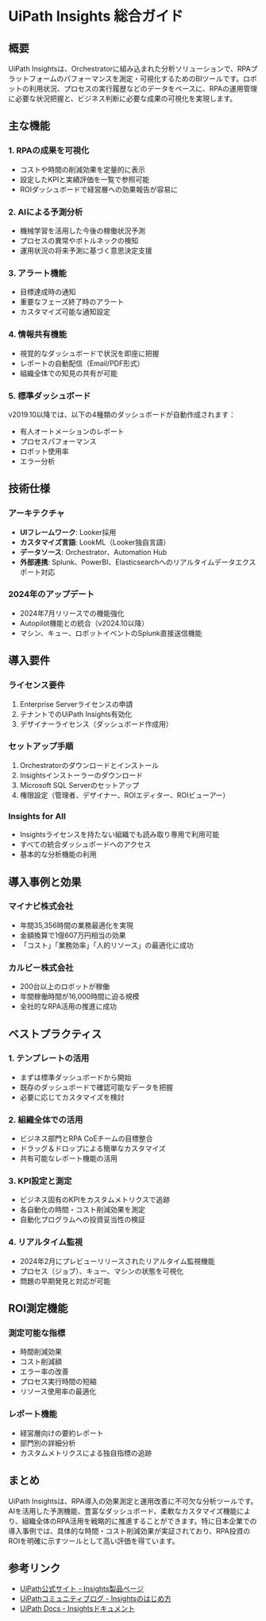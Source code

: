 # UiPath Insights 総合ガイド

## 概要

UiPath Insightsは、Orchestratorに組み込まれた分析ソリューションで、RPAプラットフォームのパフォーマンスを測定・可視化するためのBIツールです。ロボットの利用状況、プロセスの実行履歴などのデータをベースに、RPAの運用管理に必要な状況把握と、ビジネス判断に必要な成果の可視化を実現します。

## 主な機能

### 1. RPAの成果を可視化
- コストや時間の削減効果を定量的に表示
- 設定したKPIと実績評価を一覧で参照可能
- ROIダッシュボードで経営層への効果報告が容易に

### 2. AIによる予測分析
- 機械学習を活用した今後の稼働状況予測
- プロセスの異常やボトルネックの検知
- 運用状況の将来予測に基づく意思決定支援

### 3. アラート機能
- 目標達成時の通知
- 重要なフェーズ終了時のアラート
- カスタマイズ可能な通知設定

### 4. 情報共有機能
- 視覚的なダッシュボードで状況を即座に把握
- レポートの自動配信（Email/PDF形式）
- 組織全体での知見の共有が可能

### 5. 標準ダッシュボード
v2019.10以降では、以下の4種類のダッシュボードが自動作成されます：
- 有人オートメーションのレポート
- プロセスパフォーマンス
- ロボット使用率
- エラー分析

## 技術仕様

### アーキテクチャ
- **UIフレームワーク**: Looker採用
- **カスタマイズ言語**: LookML（Looker独自言語）
- **データソース**: Orchestrator、Automation Hub
- **外部連携**: Splunk、PowerBI、Elasticsearchへのリアルタイムデータエクスポート対応

### 2024年のアップデート
- 2024年7月リリースでの機能強化
- Autopilot機能との統合（v2024.10以降）
- マシン、キュー、ロボットイベントのSplunk直接送信機能

## 導入要件

### ライセンス要件
1. Enterprise Serverライセンスの申請
2. テナントでのUiPath Insights有効化
3. デザイナーライセンス（ダッシュボード作成用）

### セットアップ手順
1. Orchestratorのダウンロードとインストール
2. Insightsインストーラーのダウンロード
3. Microsoft SQL Serverのセットアップ
4. 権限設定（管理者、デザイナー、ROIエディター、ROIビューアー）

### Insights for All
- Insightsライセンスを持たない組織でも読み取り専用で利用可能
- すべての統合ダッシュボードへのアクセス
- 基本的な分析機能の利用

## 導入事例と効果

### マイナビ株式会社
- 年間35,356時間の業務最適化を実現
- 金額換算で1億607万円相当の効果
- 「コスト」「業務効率」「人的リソース」の最適化に成功

### カルビー株式会社
- 200台以上のロボットが稼働
- 年間稼働時間が16,000時間に迫る規模
- 全社的なRPA活用の推進に成功

## ベストプラクティス

### 1. テンプレートの活用
- まずは標準ダッシュボードから開始
- 既存のダッシュボードで確認可能なデータを把握
- 必要に応じてカスタマイズを検討

### 2. 組織全体での活用
- ビジネス部門とRPA CoEチームの目標整合
- ドラッグ＆ドロップによる簡単なカスタマイズ
- 共有可能なレポート機能の活用

### 3. KPI設定と測定
- ビジネス固有のKPIをカスタムメトリクスで追跡
- 各自動化の時間・コスト削減効果を測定
- 自動化プログラムへの投資妥当性の検証

### 4. リアルタイム監視
- 2024年2月にプレビューリリースされたリアルタイム監視機能
- プロセス（ジョブ）、キュー、マシンの状態を可視化
- 問題の早期発見と対応が可能

## ROI測定機能

### 測定可能な指標
- 時間削減効果
- コスト削減額
- エラー率の改善
- プロセス実行時間の短縮
- リソース使用率の最適化

### レポート機能
- 経営層向けの要約レポート
- 部門別の詳細分析
- カスタムメトリクスによる独自指標の追跡

## まとめ

UiPath Insightsは、RPA導入の効果測定と運用改善に不可欠な分析ツールです。AIを活用した予測機能、豊富なダッシュボード、柔軟なカスタマイズ機能により、組織全体のRPA活用を戦略的に推進することができます。特に日本企業での導入事例では、具体的な時間・コスト削減効果が実証されており、RPA投資のROIを明確に示すツールとして高い評価を得ています。

## 参考リンク
- [UiPath公式サイト - Insights製品ページ](https://www.uipath.com/ja/product/rpa-insights)
- [UiPathコミュニティブログ - Insightsのはじめ方](https://www.uipath.com/ja/community-blog/tutorials/insights)
- [UiPath Docs - Insightsドキュメント](https://docs.uipath.com/ja/insights/)